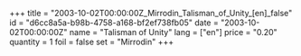 +++
title = "2003-10-02T00:00:00Z_Mirrodin_Talisman_of_Unity_[en]_false"
id = "d6cc8a5a-b98b-4758-a168-bf2ef738fb05"
date = "2003-10-02T00:00:00Z"
name = "Talisman of Unity"
lang = ["en"]
price = "0.20"
quantity = 1
foil = false
set = "Mirrodin"
+++
